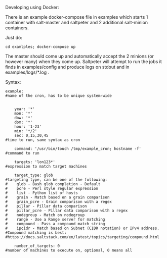Developing using Docker:

There is an example docker-compose file in examples which starts 1 container with salt-master and saltpeter and 2 additional salt-minion containers.

Just do:

```
cd examlples; docker-compose up
```

The master should come up and automatically accept the 2 minions (or however many) when they come up. Saltpeter will attempt to run the jobs it finds in examples/config and produce logs on stdout and in examples/logs/*.log .


Syntax:

```
example:
#name of the cron, has to be unique system-wide


    year: '*'
    mon: '*'
    dow: '*'
    dom: '*'
    hour: '1-23'
    min: '*/2'
    sec: 0,15,30,45
#time to run, same syntax as cron

    command: '/usr/bin/touch /tmp/example_cron; hostname -f'
#command to run

    targets: 'lon123*'
#expression to match target machines

    target_type: glob
#targeting type, can be one of the following:
#    glob - Bash glob completion - Default
#    pcre - Perl style regular expression
#    list - Python list of hosts
#    grain - Match based on a grain comparison
#    grain_pcre - Grain comparison with a regex
#    pillar - Pillar data comparison
#    pillar_pcre - Pillar data comparison with a regex
#    nodegroup - Match on nodegroup
#    range - Use a Range server for matching
#    compound - Pass a compound match string
#    ipcidr - Match based on Subnet (CIDR notation) or IPv4 address.
#Compound matching is best:
#https://docs.saltstack.com/en/latest/topics/targeting/compound.html

    number_of_targets: 0
#number of machines to execute on, optional, 0 means all
```
